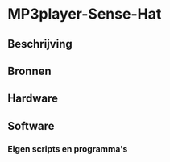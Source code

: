 # MP3player-Sense-Hat
## Beschrijving
## Bronnen
## Hardware
## Software
### Eigen scripts en programma's
